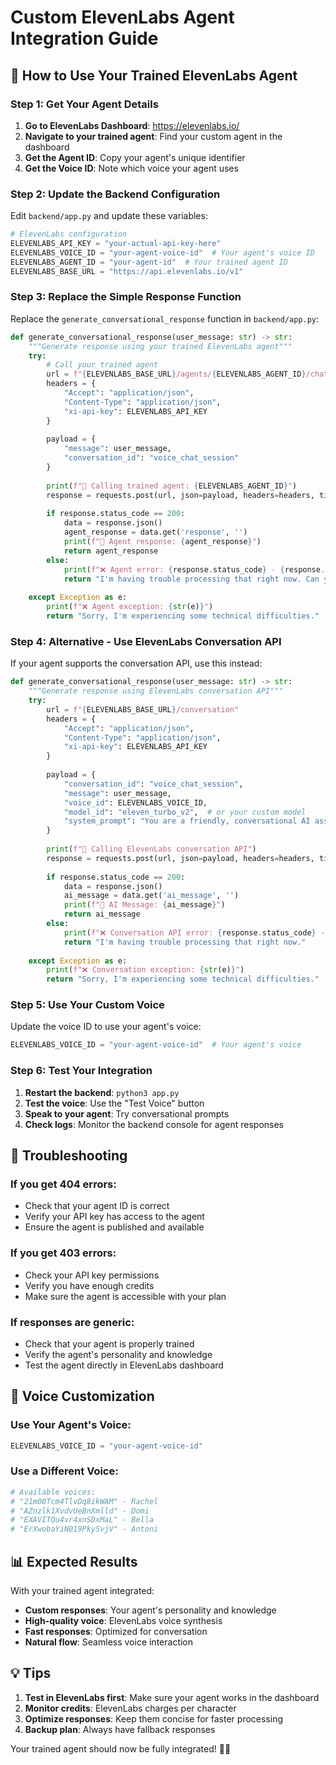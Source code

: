 # Custom ElevenLabs Agent Integration Guide

## 🎯 How to Use Your Trained ElevenLabs Agent

### Step 1: Get Your Agent Details

1. **Go to ElevenLabs Dashboard**: https://elevenlabs.io/
2. **Navigate to your trained agent**: Find your custom agent in the dashboard
3. **Get the Agent ID**: Copy your agent's unique identifier
4. **Get the Voice ID**: Note which voice your agent uses

### Step 2: Update the Backend Configuration

Edit `backend/app.py` and update these variables:

```python
# ElevenLabs configuration
ELEVENLABS_API_KEY = "your-actual-api-key-here"
ELEVENLABS_VOICE_ID = "your-agent-voice-id"  # Your agent's voice ID
ELEVENLABS_AGENT_ID = "your-agent-id"  # Your trained agent ID
ELEVENLABS_BASE_URL = "https://api.elevenlabs.io/v1"
```

### Step 3: Replace the Simple Response Function

Replace the `generate_conversational_response` function in `backend/app.py`:

```python
def generate_conversational_response(user_message: str) -> str:
    """Generate response using your trained ElevenLabs agent"""
    try:
        # Call your trained agent
        url = f"{ELEVENLABS_BASE_URL}/agents/{ELEVENLABS_AGENT_ID}/chat"
        headers = {
            "Accept": "application/json",
            "Content-Type": "application/json",
            "xi-api-key": ELEVENLABS_API_KEY
        }
        
        payload = {
            "message": user_message,
            "conversation_id": "voice_chat_session"
        }
        
        print(f"🤖 Calling trained agent: {ELEVENLABS_AGENT_ID}")
        response = requests.post(url, json=payload, headers=headers, timeout=30)
        
        if response.status_code == 200:
            data = response.json()
            agent_response = data.get('response', '')
            print(f"🤖 Agent response: {agent_response}")
            return agent_response
        else:
            print(f"❌ Agent error: {response.status_code} - {response.text}")
            return "I'm having trouble processing that right now. Can you try again?"
            
    except Exception as e:
        print(f"❌ Agent exception: {str(e)}")
        return "Sorry, I'm experiencing some technical difficulties."
```

### Step 4: Alternative - Use ElevenLabs Conversation API

If your agent supports the conversation API, use this instead:

```python
def generate_conversational_response(user_message: str) -> str:
    """Generate response using ElevenLabs conversation API"""
    try:
        url = f"{ELEVENLABS_BASE_URL}/conversation"
        headers = {
            "Accept": "application/json",
            "Content-Type": "application/json",
            "xi-api-key": ELEVENLABS_API_KEY
        }
        
        payload = {
            "conversation_id": "voice_chat_session",
            "message": user_message,
            "voice_id": ELEVENLABS_VOICE_ID,
            "model_id": "eleven_turbo_v2",  # or your custom model
            "system_prompt": "You are a friendly, conversational AI assistant. Keep responses short and natural."
        }
        
        print(f"💬 Calling ElevenLabs conversation API")
        response = requests.post(url, json=payload, headers=headers, timeout=30)
        
        if response.status_code == 200:
            data = response.json()
            ai_message = data.get('ai_message', '')
            print(f"💬 AI Message: {ai_message}")
            return ai_message
        else:
            print(f"❌ Conversation API error: {response.status_code} - {response.text}")
            return "I'm having trouble processing that right now."
            
    except Exception as e:
        print(f"❌ Conversation exception: {str(e)}")
        return "Sorry, I'm experiencing some technical difficulties."
```

### Step 5: Use Your Custom Voice

Update the voice ID to use your agent's voice:

```python
ELEVENLABS_VOICE_ID = "your-agent-voice-id"  # Your agent's voice
```

### Step 6: Test Your Integration

1. **Restart the backend**: `python3 app.py`
2. **Test the voice**: Use the "Test Voice" button
3. **Speak to your agent**: Try conversational prompts
4. **Check logs**: Monitor the backend console for agent responses

## 🔧 Troubleshooting

### If you get 404 errors:
- Check that your agent ID is correct
- Verify your API key has access to the agent
- Ensure the agent is published and available

### If you get 403 errors:
- Check your API key permissions
- Verify you have enough credits
- Make sure the agent is accessible with your plan

### If responses are generic:
- Check that your agent is properly trained
- Verify the agent's personality and knowledge
- Test the agent directly in ElevenLabs dashboard

## 🎤 Voice Customization

### Use Your Agent's Voice:
```python
ELEVENLABS_VOICE_ID = "your-agent-voice-id"
```

### Use a Different Voice:
```python
# Available voices:
# "21m00Tcm4TlvDq8ikWAM" - Rachel
# "AZnzlk1XvdvUeBnXmlld" - Domi
# "EXAVITQu4vr4xnSDxMaL" - Bella
# "ErXwobaYiN019PkySvjV" - Antoni
```

## 📊 Expected Results

With your trained agent integrated:
- **Custom responses**: Your agent's personality and knowledge
- **High-quality voice**: ElevenLabs voice synthesis
- **Fast responses**: Optimized for conversation
- **Natural flow**: Seamless voice interaction

## 💡 Tips

1. **Test in ElevenLabs first**: Make sure your agent works in the dashboard
2. **Monitor credits**: ElevenLabs charges per character
3. **Optimize responses**: Keep them concise for faster processing
4. **Backup plan**: Always have fallback responses

Your trained agent should now be fully integrated! 🎤✨ 